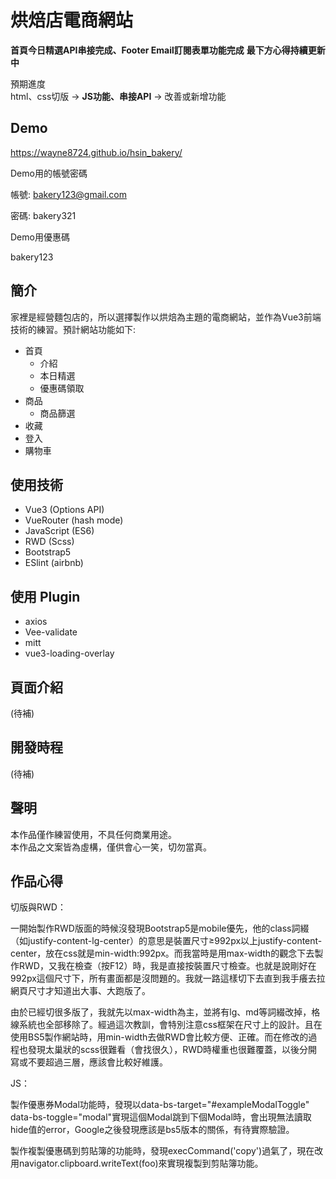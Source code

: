 # 烘焙店電商網站

**首頁今日精選API串接完成、Footer Email訂閱表單功能完成**
**最下方心得持續更新中**

預期進度  
html、css切版 → **JS功能、串接API** → 改善或新增功能

## Demo
<https://wayne8724.github.io/hsin_bakery/>

Demo用的帳號密碼  

帳號: bakery123@gmail.com  

密碼: bakery321  

Demo用優惠碼

bakery123

## 簡介
家裡是經營麵包店的，所以選擇製作以烘焙為主題的電商網站，並作為Vue3前端技術的練習。預計網站功能如下:

  + 首頁
    + 介紹
    + 本日精選 
    + 優惠碼領取
  + 商品
    + 商品篩選
  + 收藏 
  + 登入
  + 購物車

## 使用技術

  + Vue3 (Options API)
  + VueRouter (hash mode)
  + JavaScript (ES6)
  + RWD (Scss)
  + Bootstrap5
  + ESlint (airbnb)

## 使用 Plugin

  + axios
  + Vee-validate
  + mitt
  + vue3-loading-overlay

## 頁面介紹
(待補)

## 開發時程
(待補)

## 聲明

本作品僅作練習使用，不具任何商業用途。  
本作品之文案皆為虛構，僅供會心一笑，切勿當真。

 ## 作品心得
切版與RWD：

一開始製作RWD版面的時候沒發現Bootstrap5是mobile優先，他的class詞綴（如justify-content-lg-center）的意思是裝置尺寸≥992px以上justify-content-center，放在css就是min-width:992px。而我當時是用max-width的觀念下去製作RWD，又我在檢查（按F12）時，我是直接按裝置尺寸檢查。也就是說剛好在992px這個尺寸下，所有畫面都是沒問題的。我就一路這樣切下去直到我手癢去拉網頁尺寸才知道出大事、大跑版了。

由於已經切很多版了，我就先以max-width為主，並將有lg、md等詞綴改掉，格線系統也全部移除了。經過這次教訓，會特別注意css框架在尺寸上的設計。且在使用BS5製作網站時，用min-width去做RWD會比較方便、正確。而在修改的過程也發現太巢狀的scss很難看（會找很久），RWD時權重也很難覆蓋，以後分開寫或不要超過三層，應該會比較好維護。

JS：

製作優惠券Modal功能時，發現以data-bs-target="#exampleModalToggle" data-bs-toggle="modal"實現這個Modal跳到下個Modal時，會出現無法讀取hide值的error，Google之後發現應該是bs5版本的關係，有待實際驗證。

製作複製優惠碼到剪貼簿的功能時，發現execCommand('copy')過氣了，現在改用navigator.clipboard.writeText(foo)來實現複製到剪貼簿功能。
